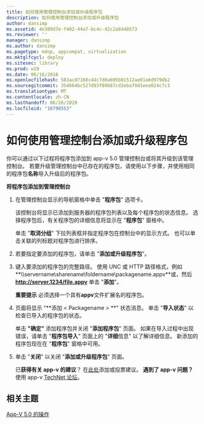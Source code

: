 ```yaml
---
title: 如何使用管理控制台添加或升级程序包
description: 如何使用管理控制台添加或升级程序包
author: dansimp
ms.assetid: 4e389d7e-f402-44a7-bc4c-42c2a8440573
ms.reviewer: ''
manager: dansimp
ms.author: dansimp
ms.pagetype: mdop, appcompat, virtualization
ms.mktglfcycl: deploy
ms.sitesec: library
ms.prod: w10
ms.date: 06/16/2016
ms.openlocfilehash: 583ac07168c44c7d0a605b81512ae01a6d979db2
ms.sourcegitcommit: 354664bc527d93f80687cd2eba70d1eea024c7c3
ms.translationtype: MT
ms.contentlocale: zh-CN
ms.lasthandoff: 06/26/2020
ms.locfileid: "10798553"
---
```

# 如何使用管理控制台添加或升级程序包


你可以通过以下过程将程序包添加到 app-v 5.0 管理控制台或将其升级到该管理控制台。 若要升级管理控制台中已存在的程序包，请使用以下步骤，并使用相同的程序包**名称**导入升级后的程序包。

**将程序包添加到管理控制台**

1.  在管理控制台显示的导航窗格中单击 "**程序包**" 选项卡。

    该控制台将显示已添加到服务器的程序包列表以及每个程序包的状态信息。 选择程序包后，有关程序包的详细信息将显示在 "**程序包**" 窗格中。

    单击 "**取消分组**" 下拉列表框并指定程序包在控制台中的显示方式。 也可以单击关联的列标题对程序包进行排序。

2.  若要指定要添加的程序包，请单击 "**添加或升级程序包**"。

3.  键入要添加的程序包的完整路径。 使用 UNC 或 HTTP 路径格式，例如**\\\\servername\\sharename\\foldername\\packagename.appv**或，然后 **http://server.1234/file.appv** 单击 "**添加**"。

    **重要提示** 必须选择一个具有**appv**文件扩展名的程序包。

     

4.  页面将显示 "**添加 &lt; Packagename &gt; **" 状态消息。 单击 "**导入状态**" 以检查已导入的程序包的状态。

    单击 **"确定"** 添加程序包并关闭 "**添加程序包**" 页面。 如果在导入过程中出现错误，请单击 "**程序包导入**" 页面上的 "**详细**信息" 以了解详细信息。 新添加的程序包现在在 "**程序包**" 窗格中可用。

5.  单击 "**关闭**" 以关闭 "**添加或升级程序包**" 页面。

    已**获得有关 app-v 的建议**？ 在[此处](http://appv.uservoice.com/forums/280448-microsoft-application-virtualization)添加或投票建议。 **遇到了 app-v 问题？** 使用 app-v [TechNet 论坛](https://social.technet.microsoft.com/Forums/home?forum=mdopappv)。

## 相关主题


[App-V 5.0 的操作](operations-for-app-v-50.md)

 

 






